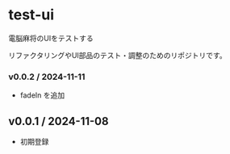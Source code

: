 # test-ui
電脳麻将のUIをテストする

リファクタリングやUI部品のテスト・調整のためのリポジトリです。

### v0.0.2 / 2024-11-11

  - fadeIn を追加

## v0.0.1 / 2024-11-08
  - 初期登録
